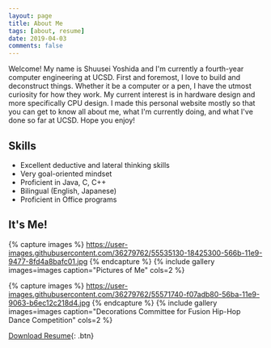 ```yaml
---
layout: page
title: About Me
tags: [about, resume]
date: 2019-04-03
comments: false
---
```


Welcome! My name is Shuusei Yoshida and I'm currently a fourth-year computer engineering at UCSD. First and foremost, I love to build and deconstruct things. Whether it be a computer or a pen, I have the utmost curiosity for how they work. My current interest is in hardware design and more specifically CPU design. I made this personal website mostly so that you can get to know all about me, what I'm currently doing, and what I've done so far at UCSD. Hope you enjoy!

## Skills
* Excellent deductive and lateral thinking skills
* Very goal-oriented mindset
* Proficient in Java, C, C++
* Bilingual (English, Japanese)
* Proficient in Office programs

## It's Me!

{% capture images %}
    https://user-images.githubusercontent.com/36279762/55535130-18425300-566b-11e9-9477-8fd4a8bafc01.jpg
{% endcapture %}
{% include gallery images=images caption="Pictures of Me" cols=2 %}

{% capture images %}
    https://user-images.githubusercontent.com/36279762/55571740-f07adb80-56ba-11e9-9063-b6ec12c218d4.jpg
{% endcapture %}
{% include gallery images=images caption="Decorations Committee for Fusion Hip-Hop Dance Competition" cols=2 %} 

[Download Resume](https://github.com/s1yoshid/s1yoshid.github.io/files/5620338/New.Resume.pdf
){: .btn}
